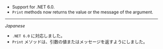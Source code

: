 * Support for .NET 6.0. 
* `Print` methods now returns the value or the message of the argument.

---
*Japanese*

* `.NET 6.0` に対応しました。
* `Print` メソッドは、引数の値またはメッセージを返すようにしました。
